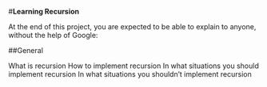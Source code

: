 #**Learning Recursion**

At the end of this project, you are expected to be able to explain to anyone, without the help of Google:

##General

What is recursion
How to implement recursion
In what situations you should implement recursion
In what situations you shouldn’t implement recursion
